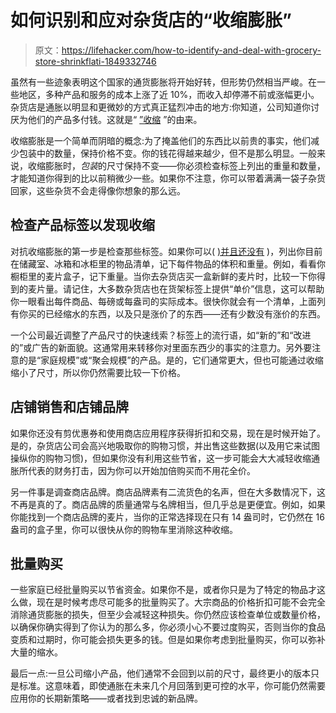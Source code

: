 # 如何识别和应对杂货店的“收缩膨胀”

> 原文：<https://lifehacker.com/how-to-identify-and-deal-with-grocery-store-shrinkflati-1849332746>

虽然有一些迹象表明这个国家的通货膨胀将开始好转，但形势仍然相当严峻。在一些地区，多种产品和服务的成本上涨了近 10%，而收入却停滞不前或涨幅更小。杂货店是通胀以明显和更微妙的方式真正猛烈冲击的地方:你知道，公司知道你讨厌为他们的产品多付钱。这就是“ [”收缩](https://www.investopedia.com/terms/s/shrinkflation.asp) ”的由来。



收缩膨胀是一个简单而阴暗的概念:为了掩盖他们的东西比以前贵的事实，他们减少包装中的数量，保持价格不变。你的钱花得越来越少，但不是那么明显。一般来说，收缩膨胀时，*包装*的尺寸保持不变——你必须检查标签上列出的重量和数量，才能知道你得到的比以前稍微少一些。如果你不注意，你可以带着满满一袋子杂货回家，这些杂货不会走得像你想象的那么远。

## 检查产品标签以发现收缩

对抗收缩膨胀的第一步是检查那些标签。如果你可以( [)并且还没有](https://lifehacker.com/keep-a-list-of-benchmark-prices-for-regular-groceries-1841326895) )，列出你目前在储藏室、冰箱和冰柜里的物品清单，记下每件物品的体积和重量。例如，看看你橱柜里的麦片盒子，记下重量。当你去杂货店买一盒新鲜的麦片时，比较一下你得到的麦片量。请记住，大多数杂货店也在货架标签上提供“单价”信息，这可以帮助你一眼看出每件商品、每磅或每盎司的实际成本。很快你就会有一个清单，上面列有你买的已经缩水的东西，以及只是涨价了的东西——还有少数没有涨价的东西。

一个公司最近调整了产品尺寸的快速线索？标签上的流行语，如“新的”和“改进的”或广告的新面貌。这通常用来转移你对里面东西少的事实的注意力。另外要注意的是“家庭规模”或“聚会规模”的产品。是的，它们通常更大，但也可能通过收缩缩小了尺寸，所以你仍然需要比较一下价格。

## 店铺销售和店铺品牌

如果你还没有剪优惠券和使用商店应用程序获得折扣和交易，现在是时候开始了。是的，杂货店公司会高兴地吸取你的购物习惯，并出售这些数据(以及用它来试图操纵你的购物习惯)，但如果你没有利用这些节省，这一步可能会大大减轻收缩通胀所代表的财务打击，因为你可以开始加倍购买而不用花全价。

另一件事是调查商店品牌。商店品牌素有二流货色的名声，但在大多数情况下，这不再是真的了。商店品牌的质量通常与名牌相当，但几乎总是更便宜。例如，如果你能找到一个商店品牌的麦片，当你的正常选择现在只有 14 盎司时，它仍然在 16 盎司的盒子里，你可以很快从你的购物车里消除这种收缩。

## 批量购买

一些家庭已经批量购买以节省资金。如果你不是，或者你只是为了特定的物品才这么做，现在是时候考虑尽可能多的批量购买了。大宗商品的价格折扣可能不会完全消除通货膨胀的损失，但至少会减轻这种损失。你仍然应该检查单位或数量价格，以确保你确实得到了你认为的那么多，你必须小心不要过度购买，否则当你的食品变质和过期时，你可能会损失更多的钱。但是如果你考虑到批量购买，你可以弥补大量的缩水。

最后一点:一旦公司缩小产品，他们通常不会回到以前的尺寸，最终更小的版本只是标准。这意味着，即使通胀在未来几个月回落到更可控的水平，你可能仍然需要应用你的长期新策略——或者找到忠诚的新品牌。